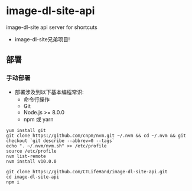 # image-dl-site-api
image-dl-site api server for shortcuts

- image-dl-site兄弟项目!


## 部署

### 手动部署

- 部署涉及到以下基本编程常识:
    - 命令行操作
    - Git
    - Node.js >= 8.0.0
    - npm 或 yarn

```部署Node.js环境
yum install git
git clone https://github.com/cnpm/nvm.git ~/.nvm && cd ~/.nvm && git checkout `git describe --abbrev=0 --tags`
echo ". ~/.nvm/nvm.sh" >> /etc/profile
source /etc/profile
nvm list-remote
nvm install v10.0.0
```

```部署测试项目
git clone https://github.com/CTLifeHand/image-dl-site-api.git
cd image-dl-site-api
npm i
```

